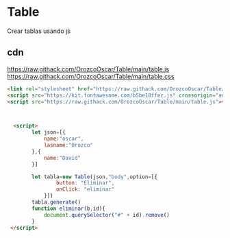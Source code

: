 # Table
Crear tablas usando js

## cdn
https://raw.githack.com/OrozcoOscar/Table/main/table.js
https://raw.githack.com/OrozcoOscar/Table/main/table.css


```html
<link rel="stylesheet" href="https://raw.githack.com/OrozcoOscar/Table/main/table.css">
<script src="https://kit.fontawesome.com/b5be18ffec.js" crossorigin="anonymous"></script>
<script src="https://raw.githack.com/OrozcoOscar/Table/main/table.js"></script>



  <script>
        let json=[{
            name:"oscar",
            lasname:"Orozco"
        },{
            name:"David"
        }]

        let tabla=new Table(json,"body",option=[{
                button: "Eliminar",
                onClick: "eliminar"
            }])
        tabla.generate()
        function eliminar(b,id){
            document.querySelector("#" + id).remove()
        }
 </script>
   
```

